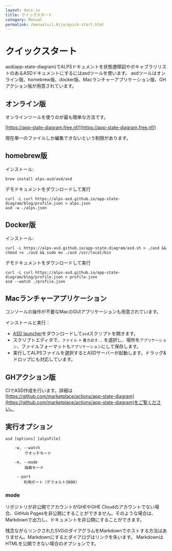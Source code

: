 ```yaml
---
layout: docs-ja
title: クイックスタート
category: Manual
permalink: /manuals/1.0/ja/quick-start.html
---
```


# クイックスタート

asd(app-state-diagram)でALPSドキュメントを状態遷移図やボキャブラリリストのあるASDドキュメントにするにはasdツールを使います。
asdツールはオンライン版、homebrew版、docker版、Macランチャーアプリケーション版、GHアクション版が用意されています。

## オンライン版

オンラインツールを使うのが最も簡単な方法です。

[https://app-state-diagram.free.nf/](https://app-state-diagram.free.nf/)

現在単一のファイルしか編集できないという制限があります。

## homebrew版

インストール:

```shell
brew install alps-asd/asd/asd
```

デモドキュメントをダウンロードして実行

```
curl -L curl https://alps-asd.github.io/app-state-diagram/blog/profile.json > alps.json
asd -w ./alps.json
```

## Docker版

インストール:

```
curl -L https://alps-asd.github.io/app-state-diagram/asd.sh > ./asd && chmod +x ./asd && sudo mv ./asd /usr/local/bin
```

デモドキュメントをダウンロードして実行

```
curl -L curl https://alps-asd.github.io/app-state-diagram/blog/profile.json > profile.json
asd --watch ./profile.json
```

## Macランチャーアプリケーション

コンソールの操作が不要なMacのGUIアプリケーションも用意されています。

インストールと実行：

* [ASD launcher](https://github.com/alps-asd/asd-launcher/archive/master.zip)をダウンロードして`asd`スクリプトを開きます。
* スクリプトエディタで、`ファイル` > `書き出す..` を選択し、場所を`アプリケーション`、ファイルフォーマットも`アプリケーション`にして保存します。
* 実行してALPSファイルを選択するとASDサーバーが起動します。ドラッグ&ドロップにも対応しています。

## GHアクション版

CIでASD作成を行います。詳細は[https://github.com/marketplace/actions/app-state-diagram](https://github.com/marketplace/actions/app-state-diagram)をご覧ください。

## 実行オプション

```
asd [options] [alpsFile]

    -w, --watch
    　　 ウオッチモード

    -m, --mode
    　　 描画モード

     --port
        利用ポート（デフォルト3000)
```

### mode

リポジトリが非公開でアカウントがGHEやGHE Cloudのアカウントでない場合、GitHub Pqgesを非公開にすることができません。そのような場合は、Markdownで出力し、ドキュメントを非公開にすることができます。

残念ながらリンクされたSVGのダイアグラムをMarkdownでホストする方法はありません。Markdownにするとダイアログはリンクを失います。 MarkdownはHTMLを公開できない場合のオプションです。
